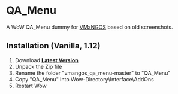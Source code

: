 # QA_Menu

A WoW QA_Menu dummy for [VMaNGOS](https://github.com/vmangos) based on old screenshots.

## Installation (Vanilla, 1.12)
1. Download **[Latest Version](https://github.com/shagu/vmangos_qa_menu/archive/master.zip)**
2. Unpack the Zip file
3. Rename the folder "vmangos_qa_menu-master" to "QA_Menu"
4. Copy "QA_Menu" into Wow-Directory\Interface\AddOns
5. Restart Wow
